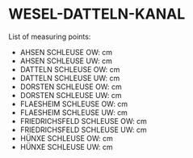 # WESEL-DATTELN-KANAL

List of measuring points:

* AHSEN SCHLEUSE OW: <Value topic="rivers/pegel-online/WDK/AHSEN_SCHLEUSE_OW/measurementValue"/> cm
* AHSEN SCHLEUSE UW: <Value topic="rivers/pegel-online/WDK/AHSEN_SCHLEUSE_UW/measurementValue"/> cm
* DATTELN SCHLEUSE OW: <Value topic="rivers/pegel-online/WDK/DATTELN_SCHLEUSE_OW/measurementValue"/> cm
* DATTELN SCHLEUSE UW: <Value topic="rivers/pegel-online/WDK/DATTELN_SCHLEUSE_UW/measurementValue"/> cm
* DORSTEN SCHLEUSE OW: <Value topic="rivers/pegel-online/WDK/DORSTEN_SCHLEUSE_OW/measurementValue"/> cm
* DORSTEN SCHLEUSE UW: <Value topic="rivers/pegel-online/WDK/DORSTEN_SCHLEUSE_UW/measurementValue"/> cm
* FLAESHEIM SCHLEUSE OW: <Value topic="rivers/pegel-online/WDK/FLAESHEIM_SCHLEUSE_OW/measurementValue"/> cm
* FLAESHEIM SCHLEUSE UW: <Value topic="rivers/pegel-online/WDK/FLAESHEIM_SCHLEUSE_UW/measurementValue"/> cm
* FRIEDRICHSFELD SCHLEUSE OW: <Value topic="rivers/pegel-online/WDK/FRIEDRICHSFELD_SCHLEUSE_OW/measurementValue"/> cm
* FRIEDRICHSFELD SCHLEUSE UW: <Value topic="rivers/pegel-online/WDK/FRIEDRICHSFELD_SCHLEUSE_UW/measurementValue"/> cm
* HÜNXE SCHLEUSE OW: <Value topic="rivers/pegel-online/WDK/HÜNXE_SCHLEUSE_OW/measurementValue"/> cm
* HÜNXE SCHLEUSE UW: <Value topic="rivers/pegel-online/WDK/HÜNXE_SCHLEUSE_UW/measurementValue"/> cm

